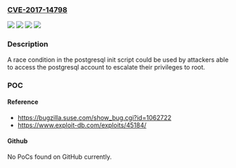 ### [CVE-2017-14798](https://cve.mitre.org/cgi-bin/cvename.cgi?name=CVE-2017-14798)
![](https://img.shields.io/static/v1?label=Product&message=postgresql-init&color=blue)
![](https://img.shields.io/static/v1?label=Version&message=n%2Fa&color=blue)
![](https://img.shields.io/static/v1?label=Vulnerability&message=CWE-61&color=brighgreen)
![](https://img.shields.io/static/v1?label=Vulnerability&message=creation%20of%20directory%20could%20follow%20symlinks&color=brighgreen)

### Description

A race condition in the postgresql init script could be used by attackers able to access the postgresql account to escalate their privileges to root.

### POC

#### Reference
- https://bugzilla.suse.com/show_bug.cgi?id=1062722
- https://www.exploit-db.com/exploits/45184/

#### Github
No PoCs found on GitHub currently.

